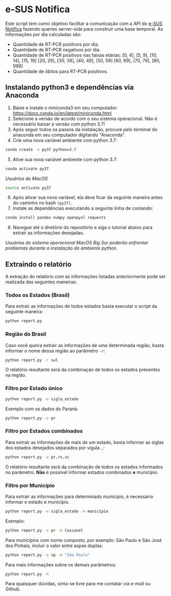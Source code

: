 # e-SUS Notifica


Este script tem como objetivo facilitar a comunicação com a API do [e-SUS Notifica](https://opendatasus.saude.gov.br/dataset/casos-nacionais/resource/30c7902e-fe02-4986-b69d-906ca4c2ec36) fazendo queries server-side para construir uma base temporal.
As informações por dia calculadas são:
- Quantidade de RT-PCR positivos por dia.
- Quantidade de RT-PCR negativos por dia.
- Quantidade de RT-PCR positivos nas faixas etárias:
    [0, 4], [5, 9], [10, 14], [15, 19]
    [20, 29], [30, 39], [40, 49], [50, 59]
    [60, 69], [70, 79], [80, 999]
- Quantidade de óbitos para RT-PCR positivos.

## Instalando python3 e dependências via Anaconda

1. Baixe e instale o miniconda3 em seu computador: https://docs.conda.io/en/latest/miniconda.html
2. Selecione a versão de acordo com o seu sistema operacional. Não é necessário baixar a versão com python 3.7!
3. Após seguir todos os passos da instalação, procure pelo terminal do anaconda em seu computador digitando "Anaconda".
4. Crie uma nova variável ambiente com python 3.7:
```bash
conda create -n py37 python=3.7 
```
5. Ative sua nova variável ambiente com python 3.7:
```bash
conda activate py37
```
_Usuários de MacOS_
```bash
source activate py37
```
6. Após ativar sua nova variável, ela deve ficar da seguinte maneira antes do caminho no bash `(py37)`.
7. Instale as dependências executando a seguinte linha de comando:
```bash
conda install pandas numpy openpyxl requests
```
8. Navegue até o diretório do repositório e siga o tutorial abaixo para extrair as informações desejadas.

*Usuários do sistema operacional MacOS Big Sur poderão enfrentar problemas durante a instalação do ambiente python.*

## Extraindo o relatório

A extração do relatório com as informações listadas anteriormente pode ser realizada das seguintes maneiras:


### Todos os Estados (Brasil)
Para extrair as informações de todos estados basta executar o script da seguinte maneira:
```bash
python report.py
```

### Região do Brasil
Caso você queira extrair as informações de uma determinada região, basta informar o nome dessa região ao parâmetro `-r`:
```bash
python report.py -r sul
```
O relatório resultante será da combinação de todos os estados presentes na região.

### Filtro por Estado único
```bash
python report.py -e sigla_estado
```
Exemplo com os dados do Paraná:
```bash
python report.py -e pr
```

### Filtro por Estados combinados
Para extrair as informações de mais de um estado, basta informar as siglas dos estados desejados separados por vígula `,`:
```bash
python report.py -e pr,rs,sc
```
O relatório resultante será da combinação de todos os estados informados no parâmetro. **Não** é possível informar estados combinados **e** município.

### Filtro por Município

Para extrair as informações para determinado município, é necessário informar o estado e município.
```bash
python report.py -e sigla_estado -m município
```
Exemplo:
```bash
python report.py -e pr -m Cascavel
```
Para municípios com nome composto, por exemplo: São Paulo e São José dos Pinhais, incluir o valor entre aspas duplas:
```bash
python report.py -e sp -m "São Paulo"
```

Para mais informações sobre os demais parâmetros:
```bash
python report.py -h
```

Para quaisquer dúvidas, sinta-se livre para me contatar via e-mail ou Github.